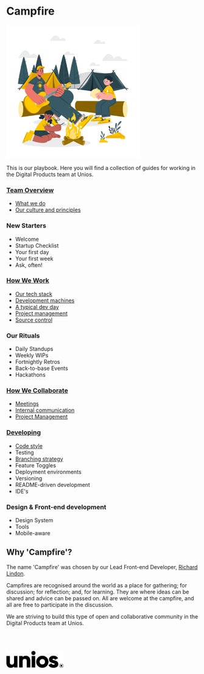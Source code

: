 # Campfire

<img src="./images/campfire.jpg" alt="Unios Campfire" width="350px" />

This is our playbook. Here you will find a collection of guides for working in the Digital Products team at Unios.

### [Team Overview](./team-overview)

- [What we do](./team-overview.md#what-we-do)
- [Our culture and principles](./team-overview.md#our-culture-and-principles)

### New Starters

- Welcome
- Startup Checklist
- Your first day
- Your first week
- Ask, often!

### [How We Work](./how-we-work)

- [Our tech stack](./how-we-work.md#our-tech-stack)
- [Development machines](./how-we-work.md#development-machines)
- [A typical dev day](./how-we-work.md#a-typical-dev-day)
- [Project management](./how-we-work.md#project-management)
- [Source control](./how-we-work.md#source-control)

### Our Rituals

- Daily Standups
- Weekly WIPs
- Fortnightly Retros
- Back-to-base Events
- Hackathons

### [How We Collaborate](./how-we-collaborate)

- [Meetings](./how-we-collaborate.md#meetings)
- [Internal communication](./how-we-collaborate.md#internal-communication)
- [Project Management](./how-we-collaborate.md#project-management)

### [Developing](./developing)

- [Code style](./developing.md#code-style)
- Testing
- [Branching strategy](./developing.md#branching)
- Feature Toggles
- Deployment environments
- Versioning
- README-driven development
- IDE's

### Design & Front-end development

- Design System
- Tools
- Mobile-aware

## Why 'Campfire'?

The name 'Campfire' was chosen by our Lead Front-end Developer, [Richard Lindon](https://github.com/richardlindon).

Campfires are recognised around the world as a place for gathering; for discussion; for reflection; and, for learning. They are where ideas can be shared and advice can be passed on. All are welcome at the campfire, and all are free to participate in the discussion.

We are striving to build this type of open and collaborative community in the Digital Products team at Unios.

<br />
<br />
<br />
<img src="./images/unios-wordmark-black.png" alt="Unios" width="150px" />
